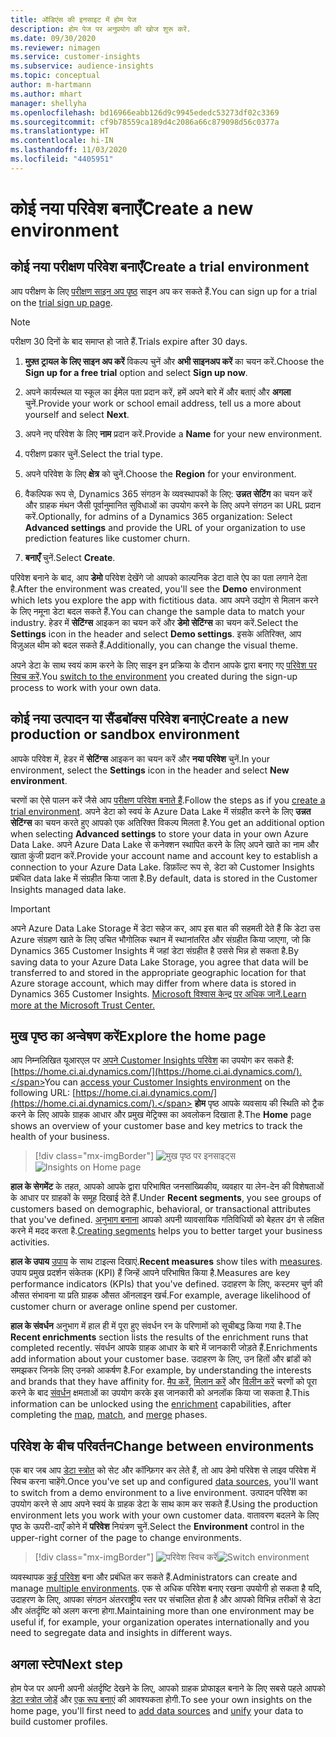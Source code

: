```yaml
---
title: ऑडिएंस की इनसाइट में होम पेज
description: होम पेज पर अनुप्रयोग की खोज शुरू करें.
ms.date: 09/30/2020
ms.reviewer: nimagen
ms.service: customer-insights
ms.subservice: audience-insights
ms.topic: conceptual
author: m-hartmann
ms.author: mhart
manager: shellyha
ms.openlocfilehash: bd16966eabb126d9c9945ededc53273df02c3369
ms.sourcegitcommit: cf9b78559ca189d4c2086a66c879098d56c0377a
ms.translationtype: HT
ms.contentlocale: hi-IN
ms.lasthandoff: 11/03/2020
ms.locfileid: "4405951"
---
```

# <a name="create-a-new-environment"></a><span data-ttu-id="da1cf-103">कोई नया परिवेश बनाएँ</span><span class="sxs-lookup"><span data-stu-id="da1cf-103">Create a new environment</span></span>

## <a name="create-a-trial-environment"></a><span data-ttu-id="da1cf-104">कोई नया परीक्षण परिवेश बनाएँ</span><span class="sxs-lookup"><span data-stu-id="da1cf-104">Create a trial environment</span></span>

<span data-ttu-id="da1cf-105">आप परीक्षण के लिए [परीक्षण साइन अप पृष्ठ](https://dynamics.microsoft.com/get-started/free-trial/?appname=customerinsights) साइन अप कर सकते हैं.</span><span class="sxs-lookup"><span data-stu-id="da1cf-105">You can sign up for a trial on the [trial sign up page](https://dynamics.microsoft.com/get-started/free-trial/?appname=customerinsights).</span></span> 

> [!NOTE]
> <span data-ttu-id="da1cf-106">परीक्षण 30 दिनों के बाद समाप्त हो जाते हैं.</span><span class="sxs-lookup"><span data-stu-id="da1cf-106">Trials expire after 30 days.</span></span>

1. <span data-ttu-id="da1cf-107">**मुफ़्त ट्रायल के लिए साइन अप करें** विकल्प चुनें और **अभी साइनअप करें** का चयन करें.</span><span class="sxs-lookup"><span data-stu-id="da1cf-107">Choose the **Sign up for a free trial** option and select **Sign up now**.</span></span>

1. <span data-ttu-id="da1cf-108">अपने कार्यस्थल या स्कूल का ईमेल पता प्रदान करें, हमें अपने बारे में और बताएं और **अगला** चुनें.</span><span class="sxs-lookup"><span data-stu-id="da1cf-108">Provide your work or school email address, tell us a more about yourself and select **Next**.</span></span>

1. <span data-ttu-id="da1cf-109">अपने नए परिवेश के लिए **नाम** प्रदान करें.</span><span class="sxs-lookup"><span data-stu-id="da1cf-109">Provide a **Name** for your new environment.</span></span> 

1. <span data-ttu-id="da1cf-110">परीक्षण प्रकार चुनें.</span><span class="sxs-lookup"><span data-stu-id="da1cf-110">Select the trial type.</span></span>

1. <span data-ttu-id="da1cf-111">अपने परिवेश के लिए **क्षेत्र** को चुनें.</span><span class="sxs-lookup"><span data-stu-id="da1cf-111">Choose the **Region** for your environment.</span></span>

1. <span data-ttu-id="da1cf-112">वैकल्पिक रूप से, Dynamics 365 संगठन के व्यवस्थापकों के लिए: **उन्नत सेटिंग** का चयन करें और ग्राहक मंथन जैसी पूर्वानुमानित सुविधाओं का उपयोग करने के लिए अपने संगठन का URL प्रदान करें.</span><span class="sxs-lookup"><span data-stu-id="da1cf-112">Optionally, for admins of a Dynamics 365 organization: Select **Advanced settings** and provide the URL of your organization to use prediction features like customer churn.</span></span>

1. <span data-ttu-id="da1cf-113">**बनाएँ** चुनें.</span><span class="sxs-lookup"><span data-stu-id="da1cf-113">Select **Create**.</span></span> 

<span data-ttu-id="da1cf-114">परिवेश बनाने के बाद, आप **डेमो** परिवेश देखेंगे जो आपको काल्पनिक डेटा वाले ऐप का पता लगाने देता है.</span><span class="sxs-lookup"><span data-stu-id="da1cf-114">After the environment was created, you'll see the **Demo** environment which lets you explore the app with fictitious data.</span></span> <span data-ttu-id="da1cf-115">आप अपने उद्योग से मिलान करने के लिए नमूना डेटा बदल सकते हैं.</span><span class="sxs-lookup"><span data-stu-id="da1cf-115">You can change the sample data to match your industry.</span></span> <span data-ttu-id="da1cf-116">हेडर में **सेटिंग्स** आइकन का चयन करें और **डेमो सेटिंग्स** का चयन करें.</span><span class="sxs-lookup"><span data-stu-id="da1cf-116">Select the **Settings** icon in the header and select **Demo settings**.</span></span> <span data-ttu-id="da1cf-117">इसके अतिरिक्त, आप विज़ुअल थीम को बदल सकते हैं.</span><span class="sxs-lookup"><span data-stu-id="da1cf-117">Additionally, you can change the visual theme.</span></span> 

<span data-ttu-id="da1cf-118">अपने डेटा के साथ स्वयं काम करने के लिए साइन इन प्रक्रिया के दौरान आपके द्वारा बनाए गए [परिवेश पर स्विच करें](#change-between-environments).</span><span class="sxs-lookup"><span data-stu-id="da1cf-118">You [switch to the environment](#change-between-environments) you created during the sign-up process to work with your own data.</span></span>

## <a name="create-a-new-production-or-sandbox-environment"></a><span data-ttu-id="da1cf-119">कोई नया उत्पादन या सैंडबॉक्स परिवेश बनाएं</span><span class="sxs-lookup"><span data-stu-id="da1cf-119">Create a new production or sandbox environment</span></span>

<span data-ttu-id="da1cf-120">आपके परिवेश में, हेडर में **सेटिंग्स** आइकन का चयन करें और **नया परिवेश** चुनें.</span><span class="sxs-lookup"><span data-stu-id="da1cf-120">In your environment, select the **Settings** icon in the header and select **New environment**.</span></span>

<span data-ttu-id="da1cf-121">चरणों का ऐसे पालन करें जैसे आप [परीक्षण परिवेश बनाते हैं](#create-a-trial-environment).</span><span class="sxs-lookup"><span data-stu-id="da1cf-121">Follow the steps as if you [create a trial environment](#create-a-trial-environment).</span></span> <span data-ttu-id="da1cf-122">अपने डेटा को स्वयं के Azure Data Lake में संग्रहीत करने के लिए **उन्नत सेटिंग्स** का चयन करते हुए आपको एक अतिरिक्त विकल्प मिलता है.</span><span class="sxs-lookup"><span data-stu-id="da1cf-122">You get an additional option when selecting **Advanced settings** to store your data in your own Azure Data Lake.</span></span> <span data-ttu-id="da1cf-123">अपने Azure Data Lake से कनेक्शन स्थापित करने के लिए अपने खाते का नाम और खाता कुंजी प्रदान करें.</span><span class="sxs-lookup"><span data-stu-id="da1cf-123">Provide your account name and account key to establish a connection to your Azure Data Lake.</span></span> <span data-ttu-id="da1cf-124">डिफ़ॉल्ट रूप से, डेटा को Customer Insights प्रबंधित data lake में संग्रहीत किया जाता है.</span><span class="sxs-lookup"><span data-stu-id="da1cf-124">By default, data is stored in the Customer Insights managed data lake.</span></span>

> [!IMPORTANT]
> <span data-ttu-id="da1cf-125">अपने Azure Data Lake Storage में डेटा सहेज कर, आप इस बात की सहमती देते हैं कि डेटा उस Azure संग्रहण खाते के लिए उचित भौगोलिक स्थान में स्थानांतरित और संग्रहीत किया जाएगा, जो कि Dynamics 365 Customer Insights में जहां डेटा संग्रहीत है उससे भिन्न हो सकता है.</span><span class="sxs-lookup"><span data-stu-id="da1cf-125">By saving data to your Azure Data Lake Storage, you agree that data will be transferred to and stored in the appropriate geographic location for that Azure storage account, which may differ from where data is stored in Dynamics 365 Customer Insights.</span></span> [<span data-ttu-id="da1cf-126">Microsoft विश्वास केन्द्र पर अधिक जानें.</span><span class="sxs-lookup"><span data-stu-id="da1cf-126">Learn more at the Microsoft Trust Center.</span></span>](https://www.microsoft.com/trust-center)

## <a name="explore-the-home-page"></a><span data-ttu-id="da1cf-127">मुख पृष्ठ का अन्वेषण करें</span><span class="sxs-lookup"><span data-stu-id="da1cf-127">Explore the home page</span></span>

<span data-ttu-id="da1cf-128">आप निम्नलिखित यूआरएल पर [अपने Customer Insights परिवेश](https://home.ci.ai.dynamics.com/) का उपयोग कर सकते हैं: [https://home.ci.ai.dynamics.com/](https://home.ci.ai.dynamics.com/).</span><span class="sxs-lookup"><span data-stu-id="da1cf-128">You can [access your Customer Insights environment](https://home.ci.ai.dynamics.com/) on the following URL: [https://home.ci.ai.dynamics.com/](https://home.ci.ai.dynamics.com/).</span></span>
<span data-ttu-id="da1cf-129">**होम** पृष्ठ आपके व्यवसाय की स्थिति को ट्रैक करने के लिए आपके ग्राहक आधार और प्रमुख मेट्रिक्स का अवलोकन दिखाता है.</span><span class="sxs-lookup"><span data-stu-id="da1cf-129">The **Home** page shows an overview of your customer base and key metrics to track the health of your business.</span></span>

> [!div class="mx-imgBorder"] 
> <span data-ttu-id="da1cf-130">![मुख पृष्ठ पर इनसाइट्स](media/home-page-insights.png "मुख पृष्ठ पर इनसाइट्स")</span><span class="sxs-lookup"><span data-stu-id="da1cf-130">![Insights on Home page](media/home-page-insights.png "Insights on Home page")</span></span>

<span data-ttu-id="da1cf-131">**हाल के सेगमेंट** के तहत, आपको आपके द्वारा परिभाषित जनसांख्यिकीय, व्यवहार या लेन-देन की विशेषताओं के आधार पर ग्राहकों के समूह दिखाई देते हैं.</span><span class="sxs-lookup"><span data-stu-id="da1cf-131">Under **Recent segments**, you see groups of customers based on demographic, behavioral, or transactional attributes that you've defined.</span></span> <span data-ttu-id="da1cf-132">[अनुभाग बनाना](segments.md) आपको अपनी व्यावसायिक गतिविधियों को बेहतर ढंग से लक्षित करने में मदद करता है.</span><span class="sxs-lookup"><span data-stu-id="da1cf-132">[Creating segments](segments.md) helps you to better target your business activities.</span></span>

<span data-ttu-id="da1cf-133">**हाल के उपाय** [उपाय](measures.md) के साथ टाइल्स दिखाएं.</span><span class="sxs-lookup"><span data-stu-id="da1cf-133">**Recent measures** show tiles with [measures](measures.md).</span></span> <span data-ttu-id="da1cf-134">उपाय प्रमुख प्रदर्शन संकेतक (KPI) हैं जिन्हें आपने परिभाषित किया है.</span><span class="sxs-lookup"><span data-stu-id="da1cf-134">Measures are key performance indicators (KPIs) that you've defined.</span></span> <span data-ttu-id="da1cf-135">उदाहरण के लिए, कस्टमर चुर्ण की औसत संभावना या प्रति ग्राहक औसत ऑनलाइन खर्च.</span><span class="sxs-lookup"><span data-stu-id="da1cf-135">For example, average likelihood of customer churn or average online spend per customer.</span></span>

<span data-ttu-id="da1cf-136">**हाल के संवर्धन** अनुभाग में हाल ही में पूरा हुए संवर्धन रन के परिणामों को सूचीबद्ध किया गया है.</span><span class="sxs-lookup"><span data-stu-id="da1cf-136">The **Recent enrichments** section lists the results of the enrichment runs that completed recently.</span></span> <span data-ttu-id="da1cf-137">संवर्धन आपके ग्राहक आधार के बारे में जानकारी जोड़ते हैं.</span><span class="sxs-lookup"><span data-stu-id="da1cf-137">Enrichments add information about your customer base.</span></span> <span data-ttu-id="da1cf-138">उदाहरण के लिए, उन हितों और ब्रांडों को समझकर जिनके लिए उनको आकर्षण है.</span><span class="sxs-lookup"><span data-stu-id="da1cf-138">For example, by understanding the interests and brands that they have affinity for.</span></span> <span data-ttu-id="da1cf-139">[मैप करें](map-entities.md), [मिलान करें](match-entities.md) और [विलीन करें](merge-entities.md) चरणों को पूरा करने के बाद [संवर्धन](enrichment-microsoft-graph.md) क्षमताओं का उपयोग करके इस जानकारी को अनलॉक किया जा सकता है.</span><span class="sxs-lookup"><span data-stu-id="da1cf-139">This information can be unlocked using the [enrichment](enrichment-microsoft-graph.md) capabilities, after completing the [map](map-entities.md), [match](match-entities.md), and [merge](merge-entities.md) phases.</span></span>

## <a name="change-between-environments"></a><span data-ttu-id="da1cf-140">परिवेश के बीच परिवर्तन</span><span class="sxs-lookup"><span data-stu-id="da1cf-140">Change between environments</span></span>

<span data-ttu-id="da1cf-141">एक बार जब आप [डेटा स्त्रोत](data-sources.md) को सेट और कॉन्फ़िगर कर लेते हैं, तो आप डेमो परिवेश से लाइव परिवेश में स्विच करना चाहेंगे.</span><span class="sxs-lookup"><span data-stu-id="da1cf-141">Once you've set up and configured [data sources](data-sources.md), you'll want to switch from a demo environment to a live environment.</span></span> <span data-ttu-id="da1cf-142">उत्पादन परिवेश का उपयोग करने से आप अपने स्वयं के ग्राहक डेटा के साथ काम कर सकते हैं.</span><span class="sxs-lookup"><span data-stu-id="da1cf-142">Using the production environment lets you work with your own customer data.</span></span> <span data-ttu-id="da1cf-143">वातावरण बदलने के लिए पृष्ठ के ऊपरी-दाएँ कोने में **परिवेश** नियंत्रण चुनें.</span><span class="sxs-lookup"><span data-stu-id="da1cf-143">Select the **Environment** control in the upper-right corner of the page to change environments.</span></span>

> [!div class="mx-imgBorder"] 
> <span data-ttu-id="da1cf-144">![परिवेश स्विच करें](media/home-page-environment-switcher.png "परिवेश स्विच करें")</span><span class="sxs-lookup"><span data-stu-id="da1cf-144">![Switch environment](media/home-page-environment-switcher.png "Switch environment")</span></span>

<span data-ttu-id="da1cf-145">व्यवस्थापक [कई परिवेश](manage-environments.md) बना और प्रबंधित कर सकते हैं.</span><span class="sxs-lookup"><span data-stu-id="da1cf-145">Administrators can create and manage [multiple environments](manage-environments.md).</span></span> <span data-ttu-id="da1cf-146">एक से अधिक परिवेश बनाए रखना उपयोगी हो सकता है यदि, उदाहरण के लिए, आपका संगठन अंतरराष्ट्रीय स्तर पर संचालित होता है और आपको विभिन्न तरीकों से डेटा और अंतर्दृष्टि को अलग करना होगा.</span><span class="sxs-lookup"><span data-stu-id="da1cf-146">Maintaining more than one environment may be useful if, for example, your organization operates internationally and you need to segregate data and insights in different ways.</span></span>

## <a name="next-step"></a><span data-ttu-id="da1cf-147">अगला स्टेप</span><span class="sxs-lookup"><span data-stu-id="da1cf-147">Next step</span></span>

<span data-ttu-id="da1cf-148">होम पेज पर अपनी अपनी अंतर्दृष्टि देखने के लिए, आपको ग्राहक प्रोफाइल बनाने के लिए सबसे पहले आपको [डेटा स्त्रोत जोड़ें](data-sources.md) और [एक रूप बनाएं](data-unification.md) की आवश्यकता होगी.</span><span class="sxs-lookup"><span data-stu-id="da1cf-148">To see your own insights on the home page, you'll first need to [add data sources](data-sources.md) and [unify](data-unification.md) your data to build customer profiles.</span></span>
